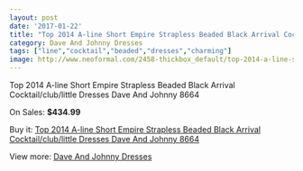```yaml
---
layout: post
date: '2017-01-22'
title: "Top 2014 A-line Short Empire Strapless Beaded Black Arrival Cocktail/club/little Dresses Dave And Johnny 8664"
category: Dave And Johnny Dresses
tags: ["line","cocktail","beaded","dresses","charming"]
image: http://www.neoformal.com/2458-thickbox_default/top-2014-a-line-short-empire-strapless-beaded-black-arrival-cocktail-club-little-dresses-dave-and-johnny-8664.jpg
---
```

Top 2014 A-line Short Empire Strapless Beaded Black Arrival Cocktail/club/little Dresses Dave And Johnny 8664

On Sales: **$434.99**
<a href="https://www.neoformal.com/en/dave-and-johnny-dresses/928-top-2014-a-line-short-empire-strapless-beaded-black-arrival-cocktail-club-little-dresses-dave-and-johnny-8664.html"><amp-img layout="responsive" width="600" height="600" src="//www.neoformal.com/2458-thickbox_default/top-2014-a-line-short-empire-strapless-beaded-black-arrival-cocktail-club-little-dresses-dave-and-johnny-8664.jpg" alt="Top 2014 A-line Short Empire Strapless Beaded Black Arrival Cocktail/club/little Dresses Dave And Johnny 8664 0" /></a>
<a href="https://www.neoformal.com/en/dave-and-johnny-dresses/928-top-2014-a-line-short-empire-strapless-beaded-black-arrival-cocktail-club-little-dresses-dave-and-johnny-8664.html"><amp-img layout="responsive" width="600" height="600" src="//www.neoformal.com/2459-thickbox_default/top-2014-a-line-short-empire-strapless-beaded-black-arrival-cocktail-club-little-dresses-dave-and-johnny-8664.jpg" alt="Top 2014 A-line Short Empire Strapless Beaded Black Arrival Cocktail/club/little Dresses Dave And Johnny 8664 1" /></a>

Buy it: [Top 2014 A-line Short Empire Strapless Beaded Black Arrival Cocktail/club/little Dresses Dave And Johnny 8664](https://www.neoformal.com/en/dave-and-johnny-dresses/928-top-2014-a-line-short-empire-strapless-beaded-black-arrival-cocktail-club-little-dresses-dave-and-johnny-8664.html "Top 2014 A-line Short Empire Strapless Beaded Black Arrival Cocktail/club/little Dresses Dave And Johnny 8664")

View more: [Dave And Johnny Dresses](https://www.neoformal.com/en/9-dave-and-johnny-dresses "Dave And Johnny Dresses")